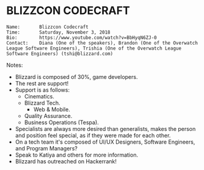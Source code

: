 # BLIZZCON CODECRAFT

```
Name:       Blizzcon Codecraft
Time:       Saturday, November 3, 2018
Bio:        https://www.youtube.com/watch?v=BbHyqN6ZJ-0
Contact:    Diana (One of the speakers), Brandon (One of the Overwatch League Software Engineers), Trishia (One of the Overwatch League Software Engineers) (tshi@blizzard.com)
```

Notes:

- Blizzard is composed of 30%, game developers.
- The rest are support!
- Support is as follows:
  - Cinematics.
  - Blizzard Tech.
    - Web & Mobile.
  - Quality Assurance.
  - Business Operations (Tespa).
- Specialists are always more desired than generalists, makes the person and position feel special, as if they were made for each other.
- On a tech team it's composed of UI/UX Designers, Software Engineers, and Program Managers?
- Speak to Katiya and others for more information.
- Blizzard has outreached on Hackerrank!
